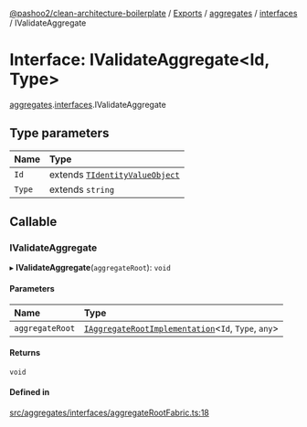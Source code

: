 [@pashoo2/clean-architecture-boilerplate](../README.md) / [Exports](../modules.md) / [aggregates](../modules/aggregates.md) / [interfaces](../modules/aggregates.interfaces.md) / IValidateAggregate

# Interface: IValidateAggregate<Id, Type\>

[aggregates](../modules/aggregates.md).[interfaces](../modules/aggregates.interfaces.md).IValidateAggregate

## Type parameters

| Name | Type |
| :------ | :------ |
| `Id` | extends [`TIdentityValueObject`](../modules/valueobject.interfaces.md#tidentityvalueobject) |
| `Type` | extends `string` |

## Callable

### IValidateAggregate

▸ **IValidateAggregate**(`aggregateRoot`): `void`

#### Parameters

| Name | Type |
| :------ | :------ |
| `aggregateRoot` | [`IAggregateRootImplementation`](aggregates.interfaces.iaggregaterootimplementation.md)<`Id`, `Type`, `any`\> |

#### Returns

`void`

#### Defined in

[src/aggregates/interfaces/aggregateRootFabric.ts:18](https://github.com/pashoo2/clean-architecture-boilerplate/blob/914ff8c/src/aggregates/interfaces/aggregateRootFabric.ts#L18)
